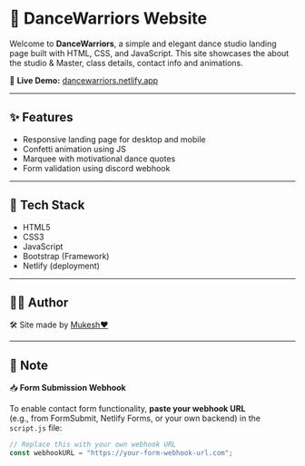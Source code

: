 # 💃 DanceWarriors Website

Welcome to **DanceWarriors**, a simple and elegant dance studio landing page built with HTML, CSS, and JavaScript. This site showcases the about the studio & Master, class details, contact info and animations.

🔗 **Live Demo:** [dancewarriors.netlify.app](https://dancewarriors.netlify.app)

---

## ✨ Features

- Responsive landing page for desktop and mobile
- Confetti animation using JS
- Marquee with motivational dance quotes
- Form validation using discord webhook

---

## 🔧 Tech Stack

- HTML5  
- CSS3
- JavaScript
- Bootstrap (Framework) 
- Netlify (deployment)

---

## 🙋‍♂️ Author

🛠️ Site made by [Mukesh❤️](https://github.com/mukeshzzz)  


---

## 📌 Note

📥 **Form Submission Webhook**

To enable contact form functionality, **paste your webhook URL**  
(e.g., from FormSubmit, Netlify Forms, or your own backend) in the `script.js` file:

```js
// Replace this with your own webhook URL
const webhookURL = "https://your-form-webhook-url.com";




